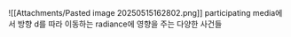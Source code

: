 ![[Attachments/Pasted image 20250515162802.png]]
participating media에서 방향 d를 따라 이동하는 radiance에 영향을 주는 다양한 사건들